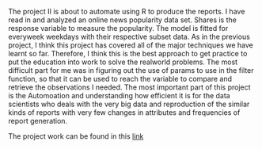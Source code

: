The project II is about to automate using R to produce the reports. I have read in and analyzed an online news popularity data set. Shares is the response variable to measure 
the popularity. The model is fitted for everyweek weekdays with their respective subset data. As in the previous project, I think this project has covered all of the major techniques
we have learnt so far. Therefore, I think this is the best approach to get practice to put the education into work to solve the realworld problems. The most difficult part for 
me was in figuring out the use of params to use in the filter function, so that it can be used to reach the variable to compare and retrieve the observations I needed. The most 
important part of this project is the Automoation and understanding how efficient it is for the data scientists who deals with the very big data and reproduction of the similar 
kinds of reports with very few changes in attributes and frequencies of report generation.

The project work can be found in this [link](https://pratap-ad.github.io/Project-II-ST558-Create-Predictive-Models-and-Automating-Markdown-Reports/) 
